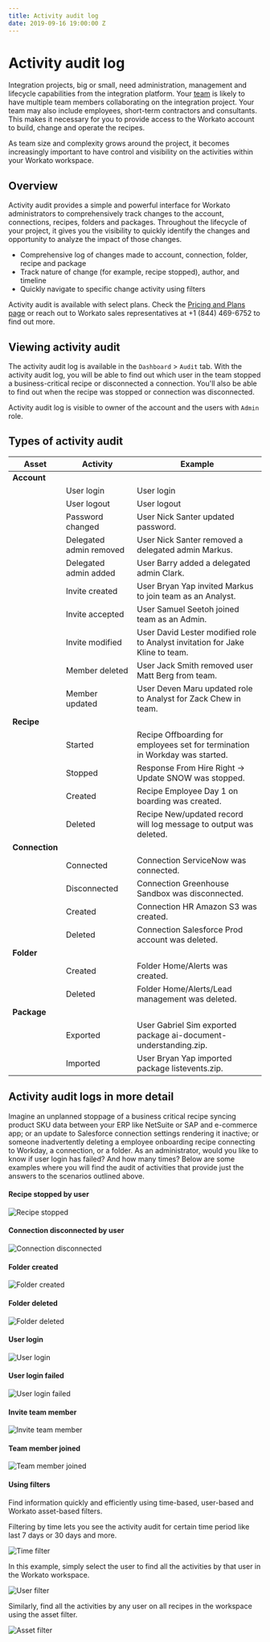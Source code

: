 ```yaml
---
title: Activity audit log
date: 2019-09-16 19:00:00 Z
---
```


# Activity audit log

Integration projects, big or small, need administration, management and lifecycle capabilities from the integration platform. Your [team](/user-accounts-and-teams/team-collaboration.md) is likely to have multiple team members collaborating on the integration project. Your team may also include employees, short-term contractors and consultants. This makes it necessary for you to provide access to the Workato account to build, change and operate the recipes.

As team size and complexity grows around the project, it becomes increasingly important to have control and visibility on the activities within your Workato workspace.

## Overview

Activity audit provides a simple and powerful interface for Workato administrators to comprehensively track changes to  the account, connections, recipes, folders and packages. Throughout the lifecycle of your project, it gives you the visibility to quickly identify the changes and opportunity to analyze the impact of those changes.
* Comprehensive log of changes made to account, connection, folder, recipe and package
* Track nature of change (for example, recipe stopped), author, and timeline
* Quickly navigate to specific change activity using filters

Activity audit is available with select plans. Check the [Pricing and Plans page](https://www.workato.com/pricing?audience=general) or reach out to Workato sales representatives at +1 (844) 469-6752 to find out more.

## Viewing activity audit

The activity audit log is available in the `Dashboard` > `Audit` tab. With the activity audit log, you will be able to find out which user in the team stopped a business-critical recipe or disconnected a connection. You'll also be able to find out when the recipe was stopped or connection was disconnected.

Activity audit log is visible to owner of the account and the users with `Admin` role.

## Types of activity audit

| Asset | Activity | Example |
| ----- | -------- | ------- |
| **Account** | | |
| | User login | User login |
| | User logout | User logout |
| | Password changed | User Nick Santer updated password. |
| | Delegated admin removed | User Nick Santer removed a delegated admin Markus. |
| | Delegated admin added | User Barry added a delegated admin Clark. |
| | Invite created | User Bryan Yap invited Markus to join team as an Analyst. |
| | Invite accepted | User Samuel Seetoh joined team as an Admin. |
| | Invite modified | User David Lester modified role to Analyst invitation for Jake Kline to team. |
| | Member deleted | User Jack Smith removed user Matt Berg from team. |
| | Member updated | User Deven Maru updated role to Analyst for Zack Chew in team. |
| **Recipe** | | |
| | Started | Recipe Offboarding for employees set for termination in Workday was started. |
| | Stopped | Response From Hire Right -> Update SNOW was stopped. |
| | Created | Recipe Employee Day 1 on boarding was created. |
| | Deleted | Recipe New/updated record will log message to output was deleted. |
| **Connection** | | |
| | Connected | Connection ServiceNow was connected. |
| | Disconnected | Connection Greenhouse Sandbox was disconnected. |
| | Created | Connection HR Amazon S3 was created. |
| | Deleted | Connection Salesforce Prod account was deleted. |
| **Folder** | | |
| | Created | Folder Home/Alerts was created. |
| | Deleted | Folder Home/Alerts/Lead management was deleted. |
| **Package** | | |
| | Exported | User Gabriel Sim exported package ai-document-understanding.zip. |
| | Imported | User Bryan Yap imported package listevents.zip. |

## Activity audit logs in more detail

Imagine an unplanned stoppage of a business critical recipe syncing product SKU data between your ERP like NetSuite or SAP and e-commerce app; or an update to Salesforce connection settings rendering it inactive; or someone inadvertently deleting a employee onboarding recipe connecting to Workday, a connection, or a folder. As an administrator, would you like to know if user login has failed? And how many times? Below are some examples where you will find the audit of activities that provide just the answers to the scenarios outlined above.

#### Recipe stopped by user

![Recipe stopped](/assets/images/activity-audit/recipe-stopped-user.png "Recipe stopped by user")

#### Connection disconnected by user

![Connection disconnected](/assets/images/activity-audit/connection-disconnected-user.png "Connected disconnected by user")

#### Folder created

![Folder created](/assets/images/activity-audit/folder-created.png "Folder created")

#### Folder deleted

![Folder deleted](/assets/images/activity-audit/folder-deleted.png "Folder deleted")

#### User login

![User login](/assets/images/activity-audit/user-login.png "User login")

#### User login failed

![User login failed](/assets/images/activity-audit/user-login-failed.png "User login failed")

#### Invite team member

![Invite team member](/assets/images/activity-audit/team-invited-user.png "Invite team member")

#### Team member joined

![Team member joined](/assets/images/activity-audit/team-joined-user.png "Team member joined")

#### Using filters

Find information quickly and efficiently using time-based, user-based and Workato asset-based filters.

Filtering by time lets you see the activity audit for certain time period like last 7 days or 30 days and more.

![Time filter](/assets/images/activity-audit/filter-time.png "Filter by time period")

In this example, simply select the user to find all the activities by that user in the Workato workspace.

![User filter](/assets/images/activity-audit/filter-user.png "User filter")

Similarly, find all the activities by any user on all recipes in the workspace using the asset filter.

![Asset filter](/assets/images/activity-audit/filter-asset.png "Filter by asset type")
